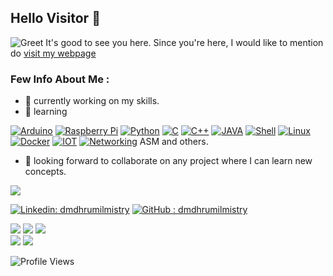 ## Hello Visitor 👋
![Greet](https://github.com/dmdhrumilmistry/dmdhrumilmistry/blob/use-gif/.images/greet.gif?raw=True)
It's good to see you here.
Since you're here, I would like to mention do [visit my webpage](https://dmdhrumilmistry.github.io) 

### Few Info About Me : 
- 🔭 currently working on my skills.
- 🌱 learning

[![Arduino](https://img.icons8.com/color/96/000000/arduino.png)](https://www.arduino.cc/) [![Raspberry Pi](https://img.icons8.com/color/96/000000/raspberry-pi.png)]() [![Python](https://img.icons8.com/color/96/000000/python--v1.png)](https://www.python.org/) [![C](https://img.icons8.com/color/96/000000/c-programming.png)](https://en.wikipedia.org/wiki/C_(programming_language)) [![C++](https://img.icons8.com/color/96/000000/c-plus-plus-logo.png)](https://isocpp.org/)  [![JAVA](https://img.icons8.com/color/96/000000/java-coffee-cup-logo--v1.png)](https://www.java.com/en/) [![Shell](https://img.icons8.com/plasticine/100/000000/bash.png)](https://en.wikipedia.org/wiki/Shell_script) [![Linux](https://img.icons8.com/color/96/000000/linux--v2.png)](https://www.linux.org/) [![Docker](https://i.imgur.com/VyjCJuz.png)](https://www.docker.com/) [![IOT](https://img.icons8.com/external-soft-fill-juicy-fish/96/000000/external-iot-internet-of-things-soft-fill-soft-fill-juicy-fish.png)](https://en.wikipedia.org/wiki/Internet_of_things) [![Networking](https://img.icons8.com/external-itim2101-lineal-color-itim2101/96/000000/external-computer-networks-network-technology-itim2101-lineal-color-itim2101-1.png)](https://www.cisco.com/c/en/us/solutions/enterprise-networks/what-is-computer-networking.html) ASM and others.

- 👯 looking forward to collaborate on any project where I can learn new concepts.
<!-- - Few Badges -->
  

<p align ="left">
<!--   <a target="_blank"><img src = "https://github-readme-stats.vercel.app/api/top-langs/?username=dmdhrumilmistry&theme=chartreuse-dark&show_icons=true"></a> -->
  <a target="_blank"><img src = "https://github-readme-stats.vercel.app/api?username=dmdhrumilmistry&theme=chartreuse-dark&show_icons=true"></a>
</p>

[![Linkedin: dmdhrumilmistry](https://img.shields.io/badge/-dmdhrumilmistry-blue?style=flat-square&logo=Linkedin&logoColor=white&link=https://www.linkedin.com/in/dmdhrumilmistry/)](https://www.linkedin.com/in/dmdhrumilmistry/)
[![GitHub : dmdhrumilmistry](https://img.shields.io/github/followers/dmdhrumilmistry?label=follow&style=social)](https://github.com/dmdhrumilmistry)
<p align ="left">
  <a href = "https://github.com/dmdhrumilmistry" target="_blank"><img src = "https://img.shields.io/badge/Github-dmdhrumilmistry-333"></a>
  <a href = "https://www.instagram.com/dmdhrumilmistry/" target="_blank"><img src = "https://img.shields.io/badge/Instagram-dmdhrumilmistry-833ab4"></a>
  <a href = "https://twitter.com/dmdhrumilmistry" target="_blank"><img src = "https://img.shields.io/badge/Twitter-dmdhrumilmistry-4078c0"></a><br>
  <a href = "https://www.youtube.com/channel/UChbjrRvbzgY3BIomUI55XDQ" target="_blank"><img src = "https://img.shields.io/badge/YouTube-Dhrumil%20Mistry-critical"></a>
  <a href = "https://dhrumilmistrywrites.blogspot.com/" target="_blank"><img src = "https://img.shields.io/badge/Blog-Dhrumil%20Mistry-bd2c00"></a>
</p>

![Profile Views](https://komarev.com/ghpvc/?username=dmdhrumilmistry&label=PROFILE+VIEWS)
